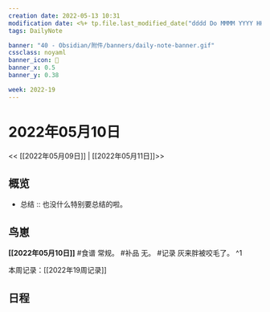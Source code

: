 ```yaml
---
creation date: 2022-05-13 10:31
modification date: <%+ tp.file.last_modified_date("dddd Do MMMM YYYY HH:mm:ss") %>
tags: DailyNote

banner: "40 - Obsidian/附件/banners/daily-note-banner.gif"
cssclass: noyaml
banner_icon: 💌
banner_x: 0.5
banner_y: 0.38

week: 2022-19
---
```


# 2022年05月10日

<< [[2022年05月09日]] | [[2022年05月11日]]>>


## 概览
- 总结 :: 也没什么特别要总结的啦。
## 鸟崽
**[[2022年05月10日]]**
#食谱 常规。
#补品 无。
#记录 灰来胖被咬毛了。
^1

本周记录：[[2022年19周记录]]

## 日程
